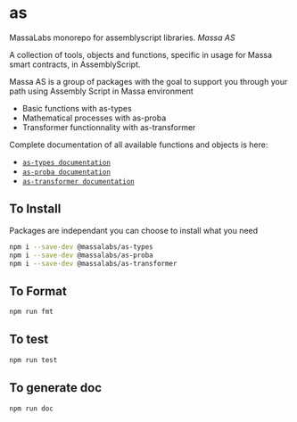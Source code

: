 # as

MassaLabs monorepo for assemblyscript libraries.
_Massa AS_

A collection of tools, objects and functions, specific in usage for Massa smart contracts, in AssemblyScript. 

Massa AS is a group of packages with the goal to support you through your path using Assembly Script in Massa environment 

- Basic functions with as-types 
- Mathematical processes with as-proba
- Transformer functionnality with as-transformer


Complete documentation of all available functions and objects is here: 

- [`as-types documentation`](https://as-types.docs.massa.net)
- [`as-proba documentation`](https://as-proba.docs.massa.net)
- [`as-transformer documentation`](https://as-transformer.docs.massa.net)


## To Install
Packages are independant you can choose to install what you need
```sh
npm i --save-dev @massalabs/as-types
npm i --save-dev @massalabs/as-proba
npm i --save-dev @massalabs/as-transformer
```
## To Format
```sh
npm run fmt
```

## To test
```sh
npm run test
```

## To generate doc
```sh
npm run doc
```
